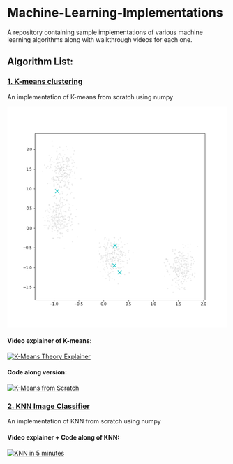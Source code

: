 # Machine-Learning-Implementations
A repository containing sample implementations of various machine learning algorithms along with walkthrough videos for each one.
## Algorithm List:

### [1. K-means clustering](https://github.com/ssundar6087/Machine-Learning-Implementations/blob/main/01_K_Means_from_Scratch.ipynb)

An implementation of K-means from scratch using numpy

![](https://raw.githubusercontent.com/ssundar6087/Machine-Learning-Implementations/main/assets/kmeans_gif.gif)

#### Video explainer of K-means:
[![K-Means Theory Explainer](https://img.youtube.com/vi/_hGYDqzt9DI/0.jpg)](https://www.youtube.com/watch?v=_hGYDqzt9DI)

#### Code along version:
[![K-Means from Scratch](https://img.youtube.com/vi/odHbU4iRorA/0.jpg)](https://www.youtube.com/watch?v=odHbU4iRorA)

### [2. KNN Image Classifier](https://github.com/ssundar6087/Machine-Learning-Implementations/blob/main/02_KNN_From_Scratch.ipynb)

An implementation of KNN from scratch using numpy

#### Video explainer + Code along of KNN:
[![KNN in 5 minutes](https://img.youtube.com/vi/s8SQyesGzBg/0.jpg)](https://www.youtube.com/watch?v=s8SQyesGzBg)
